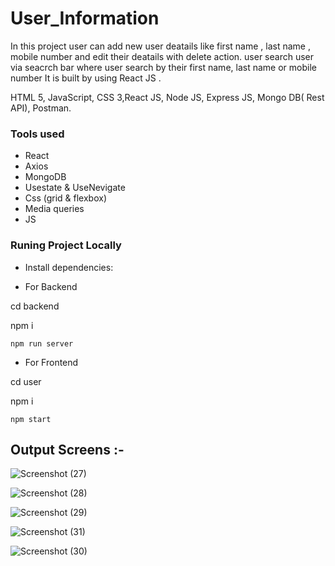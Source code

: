 # User_Information

In this project user can add new user deatails like first name , last name , mobile number and edit their deatails with delete action. user search user via seacrch bar where user search by their first name, last name or mobile number It is built by using React JS .

HTML 5, JavaScript, CSS 3,React JS, Node JS, Express JS, Mongo DB( Rest API), Postman.



### Tools used

- React
- Axios
- MongoDB
- Usestate & UseNevigate
- Css (grid & flexbox)
- Media queries
- JS

### Runing Project Locally

- Install dependencies: 

- For Backend

cd backend

npm i

`npm run server`


- For Frontend

cd user

npm i

`npm start`



## Output Screens :- 


![Screenshot (27)](https://user-images.githubusercontent.com/106462901/181446439-cae1b29e-746e-487d-bec8-d29e44df229c.png)


![Screenshot (28)](https://user-images.githubusercontent.com/106462901/181446473-553c5681-0a5c-4d09-8f35-6dc0b100be97.png)


![Screenshot (29)](https://user-images.githubusercontent.com/106462901/181446512-8b5d0b41-3eee-412b-811d-76ab4f101988.png)


![Screenshot (31)](https://user-images.githubusercontent.com/106462901/181446532-e378b976-7d04-4914-9e2d-cf949530fbb5.png)


![Screenshot (30)](https://user-images.githubusercontent.com/106462901/181446551-860c2f9a-c36c-4bef-a9b5-fa60a9db8643.png)


